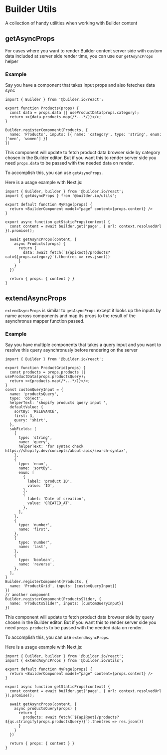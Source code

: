 # Builder Utils

A collection of handy utilities when working with Builder content

## getAsyncProps

For cases where you want to render Builder content server side with custom data included at server side render time, you can use our `getAsyncProps` helper

### Example

Say you have a component that takes input props and also feteches data sync

```tsx
import { Builder } from '@builder.io/react';

export function Products(props) {
  const data = props.data || useProductData(props.category);
  return <>{data.products.map(/*...*/)}</>;
}

Builder.registerComponent(Products, { 
  name: 'Products', inputs: [{ name: 'category', type: 'string', enum: ['men', 'women'] }]
})
```

This component will update to fetch product data browser side by category chosen in the Builder editor. But if you want this to render server side you need `props.data` to be passed with the needed data on render.

To accomplish this, you can use `getAsyncProps`. 

Here is a usage example with Next.js:

```tsx
import { Builder, builder } from '@builder.io/react';
import { getAsyncProps } from '@builder.io/utils';

export default function MyPage(props) {
  return <BuilderComponent model="page" content={props.content} />
}

export async function getStaticProps(context) {
  const content = await builder.get('page', { url: context.resolvedUrl }).promise();
  
  await getAsyncProps(content, {
    async Products(props) {
      return {
        data: await fetch(`${apiRoot}/products?cat=${props.category}`).then(res => res.json())
      }
    }
  })

  return { props: { content } }
}
```

## extendAsyncProps

`extendAsyncProps` is similar to `getAsyncProps` except it looks up the inputs by name across components and map its props to the result of the asynchronus mapper function passed.

### Example

Say you have multiple components that takes a query input and you want to resolve this query asynchronusly before rendering on the server

```tsx
import { Builder } from '@builder.io/react';

export function ProductGrid(props) {
  const products = props.products || useProductData(props.productsQuery);
  return <>{products.map(/*...*/)}</>;
}
const customQueryInput = {
  name: 'productsQuery',
  type: 'object',
  helperText: 'shopify products query input ',
  defaultValue: {
    sortBy: 'RELEVANCE',
    first: 3,
    query: 'shirt',
  },
  subFields: [
    {
      type: 'string',
      name: 'query',
      helperText: 'for syntax check https://shopify.dev/concepts/about-apis/search-syntax',
    },
    {
      type: 'enum',
      name: 'sortBy',
      enum: [
        {
          label: 'product ID',
          value: 'ID',
        },
        {
          label: 'Date of creation',
          value: 'CREATED_AT',
        },
      ],
    },
    {
      type: 'number',
      name: 'first',
    },
    {
      type: 'number',
      name: 'last',
    },
    {
      type: 'boolean',
      name: 'reverse',
    },
  ],
}
Builder.registerComponent(Products, { 
  name: 'ProductGrid', inputs: [customQueryInput}]
})
// another component 
Builder.registerComponent(ProductsSlider, { 
  name: 'ProductsSlider', inputs: [customQueryInput}]
})

```
This component will update to fetch product data browser side by query chosen in the Builder editor. But if you want this to render server side you need `props.products` to be passed with the needed data on render.

To accomplish this, you can use `extendAsyncProps`. 

Here is a usage example with Next.js:

```tsx
import { Builder, builder } from '@builder.io/react';
import { extendAsyncProps } from '@builder.io/utils';

export default function MyPage(props) {
  return <BuilderComponent model="page" content={props.content} />
}

export async function getStaticProps(context) {
  const content = await builder.get('page', { url: context.resolvedUrl }).promise();
  
  await getAsyncProps(content, {
    async productsQuery(props) {
      return {
        products: await fetch(`${apiRoot}/products?${qs.stringify(props.productsQuery)}`).then(res => res.json())
      }
    }
  })

  return { props: { content } }
}
```
